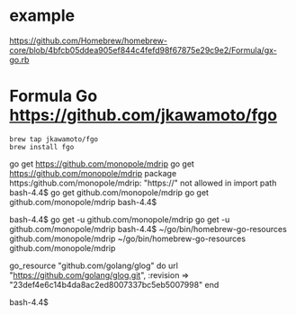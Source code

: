# example
https://github.com/Homebrew/homebrew-core/blob/4bfcb05ddea905ef844c4fefd98f67875e29c9e2/Formula/gx-go.rb
# Formula Go https://github.com/jkawamoto/fgo
```
brew tap jkawamoto/fgo
brew install fgo
```
go get https://github.com/monopole/mdrip
go get https://github.com/monopole/mdrip
package https:/github.com/monopole/mdrip: "https://" not allowed in import path
bash-4.4$ go get github.com/monopole/mdrip
go get github.com/monopole/mdrip
bash-4.4$ 

bash-4.4$ go get -u github.com/monopole/mdrip
go get -u github.com/monopole/mdrip
bash-4.4$ ~/go/bin/homebrew-go-resources github.com/monopole/mdrip
~/go/bin/homebrew-go-resources github.com/monopole/mdrip


  go_resource "github.com/golang/glog" do
    url "https://github.com/golang/glog.git",
      :revision => "23def4e6c14b4da8ac2ed8007337bc5eb5007998"
  end

bash-4.4$ 
